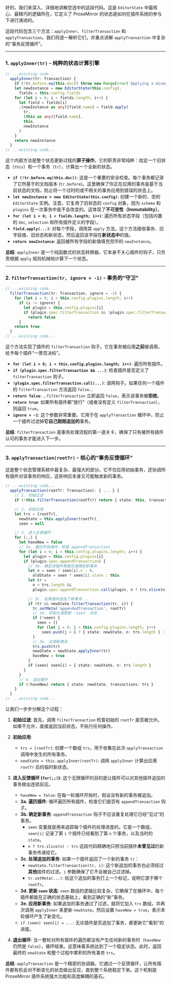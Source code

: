 好的，我们来深入、详细地讲解您选中的这段代码。这是 `EditorState` 中最核心、最精巧的逻辑所在，它定义了 ProseMirror 的状态是如何在插件系统的参与下进行演进的。

这段代码包含三个方法：`applyInner`、`filterTransaction` 和 `applyTransaction`。我们将逐一解析它们，并重点讲解 `applyTransaction` 中复杂的“事务反馈循环”。

---

### 1. `applyInner(tr)` - 纯粹的状态计算引擎

```typescript
// ...existing code...
  applyInner(tr: Transaction) {
    if (!tr.before.eq(this.doc)) throw new RangeError('Applying a mismatched transaction')
    let newInstance = new EditorState(this.config),
      fields = this.config.fields
    for (let i = 0; i < fields.length; i++) {
      let field = fields[i]
      ;(newInstance as any)[field.name] = field.apply(
        tr,
        (this as any)[field.name],
        this,
        newInstance
      )
    }
    return newInstance
  }
// ...existing code...
```

这个内部方法是整个状态更新过程的**原子操作**。它的职责非常纯粹：给定一个旧状态（`this`）和一个事务（`tr`），计算出一个全新的状态。

- **`if (!tr.before.eq(this.doc))`**: 这是一个重要的安全检查。每个事务都记录了它所基于的文档版本 (`tr.before`)。这里确保了你正在应用的事务是基于当前状态的文档，防止将一个过时的或不相关的事务应用到错误的状态上。
- **`let newInstance = new EditorState(this.config)`**: 创建一个新的、空的 `EditorState` 实例。注意，它复用了旧状态的 `config` 对象，因为 `schema` 和 `plugins` 在一次事务中是不会改变的。这体现了**不可变性（Immutability）**。
- **`for (let i = 0; i < fields.length; i++)`**: 遍历所有状态字段（包括内置的 `doc`, `selection` 和所有插件定义的字段）。
- **`field.apply(...)`**: 对每个字段，调用其 `apply` 方法。这个方法接收事务、旧字段值、旧状态和新状态，然后返回该字段在**新状态中**的值。
- **`return newInstance`**: 返回被所有字段的新值填充完毕的 `newInstance`。

**总结**: `applyInner` 是一个纯函数式的状态转换器。它本身不关心插件的钩子，只负责根据 `apply` 规则机械地计算下一个状态。

---

### 2. `filterTransaction(tr, ignore = -1)` - 事务的“守卫”

```typescript
// ...existing code...
  filterTransaction(tr: Transaction, ignore = -1) {
    for (let i = 0; i < this.config.plugins.length; i++)
      if (i != ignore) {
        let plugin = this.config.plugins[i]
        if (plugin.spec.filterTransaction && !plugin.spec.filterTransaction.call(plugin, tr, this))
          return false
      }
    return true
  }
// ...existing code...
```

这个方法实现了插件的 `filterTransaction` 钩子。它在事务被应用**之前**被调用，给予每个插件“一票否决权”。

- **`for (let i = 0; i < this.config.plugins.length; i++)`**: 遍历所有插件。
- **`if (plugin.spec.filterTransaction && ...)`**: 检查插件是否定义了 `filterTransaction` 钩子。
- **`!plugin.spec.filterTransaction.call(...)`**: 调用钩子。如果任何一个插件的 `filterTransaction` 方法返回 `false`...
- **`return false`**: ...`filterTransaction` 立即返回 `false`，表示该事务被**拒绝**。
- **`return true`**: 如果所有插件都“放行”（或者没有定义 `filterTransaction`），则返回 `true`。
- **`ignore = -1`**: 这个参数非常重要。它用于在 `applyTransaction` 循环中，防止一个插件过滤掉**它自己刚刚追加的**事务。

**总结**: `filterTransaction` 是事务处理流程的第一道关卡，确保了只有被所有插件认可的事务才能进入下一步。

---

### 3. `applyTransaction(rootTr)` - 核心的“事务反馈循环”

这是整个状态管理系统中最复杂、最强大的部分。它不仅应用初始事务，还协调所有插件对该事务的响应，这些响应本身又可能触发新的事务。

```typescript
// ...existing code...
  applyTransaction(rootTr: Transaction): { ... } {
    // 1. 初始过滤
    if (!this.filterTransaction(rootTr)) return { state: this, transactions: [] }

    // 2. 初始应用
    let trs = [rootTr],
      newState = this.applyInner(rootTr),
      seen = null

    // 3. 进入反馈循环
    for (;;) {
      let haveNew = false
      // 3a. 遍历所有插件，检查 appendTransaction
      for (let i = 0; i < this.config.plugins.length; i++) {
        let plugin = this.config.plugins[i]
        if (plugin.spec.appendTransaction) {
          // 3b. 确定该插件需要处理哪些新事务
          let n = seen ? seen[i].n : 0,
            oldState = seen ? seen[i].state : this
          let tr =
            n < trs.length &&
            plugin.spec.appendTransaction.call(plugin, n ? trs.slice(n) : trs, oldState, newState)

          // 3c. 如果插件追加了新事务...
          if (tr && newState.filterTransaction(tr, i)) {
            tr.setMeta('appendedTransaction', rootTr)
            // 3d. 初始化或更新 'seen' 状态
            if (!seen) {
              seen = []
              for (let j = 0; j < this.config.plugins.length; j++)
                seen.push(j < i ? { state: newState, n: trs.length } : { state: this, n: 0 })
            }
            // 3e. 应用新事务
            trs.push(tr)
            newState = newState.applyInner(tr)
            haveNew = true
          }
          if (seen) seen[i] = { state: newState, n: trs.length }
        }
      }
      // 4. 退出循环
      if (!haveNew) return { state: newState, transactions: trs }
    }
  }
// ...existing code...
```

让我们一步步分解这个过程：

1.  **初始过滤**: 首先，调用 `filterTransaction` 检查初始的 `rootTr` 是否被允许。如果不允许，直接返回当前状态，不执行任何操作。

2.  **初始应用**:

    - `trs = [rootTr]`: 创建一个数组 `trs`，用于收集在此次 `applyTransaction` 调用中发生的所有事务。
    - `newState = this.applyInner(rootTr)`: 调用 `applyInner` 计算出应用 `rootTr` 后的临时新状态。

3.  **进入反馈循环 (`for(;;)`):** 这个无限循环的目的是让插件可以对其他插件追加的事务做出连锁反应。

    - `haveNew = false`: 在每一轮循环开始时，假设没有新的事务被追加。
    - **3a. 遍历插件**: 循环遍历所有插件，检查它们是否有 `appendTransaction` 钩子。
    - **3b. 确定新事务**: `appendTransaction` 钩子不应该重复处理它已经“见过”的事务。
      - `seen` 变量就是用来追踪每个插件的处理进度的。它是一个数组，`seen[i]` 记录了第 `i` 个插件已经看到了第 `n` 个事务，以及当时的 `state`。
      - `n ? trs.slice(n) : trs` 这段代码精确地只把当前插件**未曾见过**的新事务传递给它。
    - **3c. 处理追加的事务**: 如果一个插件返回了一个新的事务 `tr`：
      - `newState.filterTransaction(tr, i)`: 这个新追加的事务也必须经过**其他**插件的过滤。`i` 参数确保了它不会被自己过滤掉。
      - `tr.setMeta(...)`: 给这个追加的事务打上一个标记，说明它源于哪个 `rootTr`。
    - **3d. 更新 `seen` 状态**: `seen` 数组的逻辑比较复杂，它确保了在循环中，每个插件都能在正确的状态基础上，看到正确的“新”事务。
    - **3e. 应用新事务**: 如果追加的事务通过了过滤，就将它加入 `trs` 数组，并再次调用 `applyInner` 来更新 `newState`。然后设置 `haveNew = true`，表示本轮循环产生了新变化。
    - `if (seen) seen[i] = ...`: 无论插件是否追加了事务，都更新它“看到”的进度。

4.  **退出循环**: 当一整轮对所有插件的遍历都没有产生任何新的事务时（`haveNew` 仍然是 `false`），循环结束。这意味着系统达到了一个稳定状态。此时，返回最终的 `newState` 和整个过程中累积的所有事务 `trs`。

**总结**: `applyTransaction` 是一个精密的协调器。它通过一个反馈循环，让所有插件都有机会对不断变化的状态做出反应，直到整个系统稳定下来。这个机制是 ProseMirror 插件系统强大功能和高度解耦的基石。
